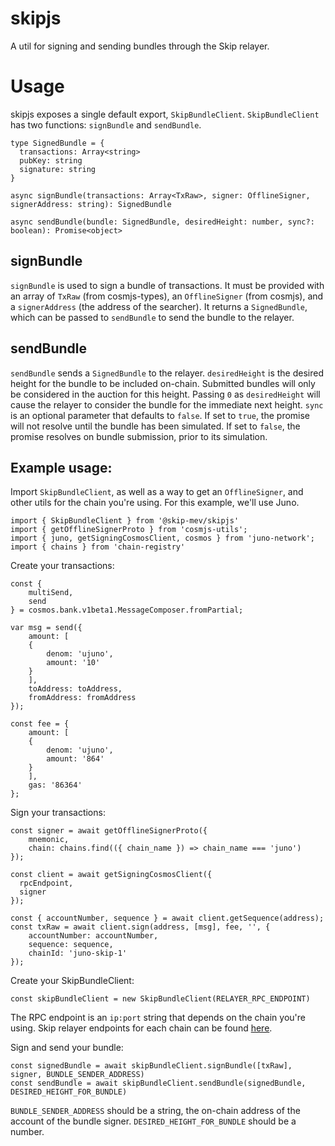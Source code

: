 # skipjs

A util for signing and sending bundles through the Skip relayer.

# Usage

skipjs exposes a single default export, `SkipBundleClient`.
`SkipBundleClient` has two functions:
`signBundle` and `sendBundle`.

```
type SignedBundle = {
  transactions: Array<string>
  pubKey: string
  signature: string
}

async signBundle(transactions: Array<TxRaw>, signer: OfflineSigner, signerAddress: string): SignedBundle

async sendBundle(bundle: SignedBundle, desiredHeight: number, sync?: boolean): Promise<object>
```

## signBundle
`signBundle` is used to sign a bundle of transactions. It must be provided with an array of `TxRaw` (from cosmjs-types), an `OfflineSigner` (from cosmjs), and a `signerAddress` (the address of the searcher).
It returns a `SignedBundle`, which can be passed to `sendBundle` to send the bundle to the relayer.

## sendBundle

`sendBundle` sends a `SignedBundle` to the relayer.
`desiredHeight` is the desired height for the bundle to be included on-chain. Submitted bundles will only be considered in the auction for this height. Passing `0` as `desiredHeight` will cause the relayer to consider the bundle for the immediate next height.
`sync` is an optional parameter that defaults to `false`. If set to `true`, the promise will not resolve until the bundle has been simulated. If set to `false`, the promise resolves on bundle submission, prior to its simulation.

## Example usage:
Import `SkipBundleClient`, as well as a way to get an `OfflineSigner`, and other utils for the chain you're using. For this example, we'll use Juno.
```
import { SkipBundleClient } from '@skip-mev/skipjs'
import { getOfflineSignerProto } from 'cosmjs-utils';
import { juno, getSigningCosmosClient, cosmos } from 'juno-network';
import { chains } from 'chain-registry'
```
Create your transactions:
```
const {
    multiSend,
    send
} = cosmos.bank.v1beta1.MessageComposer.fromPartial;

var msg = send({
    amount: [
    {
        denom: 'ujuno',
        amount: '10'
    }
    ],
    toAddress: toAddress,
    fromAddress: fromAddress
});

const fee = {
    amount: [
    {
        denom: 'ujuno',
        amount: '864'
    }
    ],
    gas: '86364'
};
```

Sign your transactions:
```
const signer = await getOfflineSignerProto({
    mnemonic,
    chain: chains.find(({ chain_name }) => chain_name === 'juno')
});

const client = await getSigningCosmosClient({
  rpcEndpoint,
  signer
});

const { accountNumber, sequence } = await client.getSequence(address);
const txRaw = await client.sign(address, [msg], fee, '', {
    accountNumber: accountNumber,
    sequence: sequence,
    chainId: 'juno-skip-1'
});
```
Create your SkipBundleClient:
```
const skipBundleClient = new SkipBundleClient(RELAYER_RPC_ENDPOINT)
```

The RPC endpoint is an `ip:port` string that depends on the chain you're using. Skip relayer endpoints for each chain can be found [here](https://www.notion.so/skip-protocol/Skip-Configurations-By-Chain-a6076cfa743f4ab38194096403e62f3c).

Sign and send your bundle:
```
const signedBundle = await skipBundleClient.signBundle([txRaw], signer, BUNDLE_SENDER_ADDRESS)
const sendBundle = await skipBundleClient.sendBundle(signedBundle, DESIRED_HEIGHT_FOR_BUNDLE)
```

`BUNDLE_SENDER_ADDRESS` should be a string, the on-chain address of the account of the bundle signer.
`DESIRED_HEIGHT_FOR_BUNDLE` should be a number.
